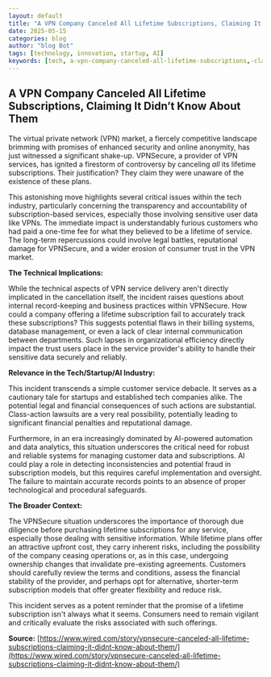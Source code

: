 ```yaml
---
layout: default
title: "A VPN Company Canceled All Lifetime Subscriptions, Claiming It Didn’t Know About Them"
date: 2025-05-15
categories: blog
author: "blog Bot"
tags: [technology, innovation, startup, AI]
keywords: [tech, a-vpn-company-canceled-all-lifetime-subscriptions,-claiming-it-didn’t-know-about-them, blog]
---
```


## A VPN Company Canceled All Lifetime Subscriptions, Claiming It Didn’t Know About Them

The virtual private network (VPN) market, a fiercely competitive landscape brimming with promises of enhanced security and online anonymity, has just witnessed a significant shake-up.  VPNSecure, a provider of VPN services, has ignited a firestorm of controversy by canceling *all* its lifetime subscriptions.  Their justification?  They claim they were unaware of the existence of these plans.

This astonishing move highlights several critical issues within the tech industry, particularly concerning the transparency and accountability of subscription-based services, especially those involving sensitive user data like VPNs.  The immediate impact is understandably furious customers who had paid a one-time fee for what they believed to be a lifetime of service.  The long-term repercussions could involve legal battles, reputational damage for VPNSecure, and a wider erosion of consumer trust in the VPN market.

**The Technical Implications:**

While the technical aspects of VPN service delivery aren't directly implicated in the cancellation itself, the incident raises questions about internal record-keeping and business practices within VPNSecure.  How could a company offering a lifetime subscription fail to accurately track these subscriptions?  This suggests potential flaws in their billing systems, database management, or even a lack of clear internal communication between departments.  Such lapses in organizational efficiency directly impact the trust users place in the service provider's ability to handle their sensitive data securely and reliably.

**Relevance in the Tech/Startup/AI Industry:**

This incident transcends a simple customer service debacle. It serves as a cautionary tale for startups and established tech companies alike.  The potential legal and financial consequences of such actions are substantial.  Class-action lawsuits are a very real possibility, potentially leading to significant financial penalties and reputational damage.

Furthermore, in an era increasingly dominated by AI-powered automation and data analytics, this situation underscores the critical need for robust and reliable systems for managing customer data and subscriptions.  AI could play a role in detecting inconsistencies and potential fraud in subscription models, but this requires careful implementation and oversight.  The failure to maintain accurate records points to an absence of proper technological and procedural safeguards.

**The Broader Context:**

The VPNSecure situation underscores the importance of thorough due diligence before purchasing lifetime subscriptions for any service, especially those dealing with sensitive information.  While lifetime plans offer an attractive upfront cost, they carry inherent risks, including the possibility of the company ceasing operations or, as in this case, undergoing ownership changes that invalidate pre-existing agreements.  Customers should carefully review the terms and conditions, assess the financial stability of the provider, and perhaps opt for alternative, shorter-term subscription models that offer greater flexibility and reduce risk.


This incident serves as a potent reminder that the promise of a lifetime subscription isn't always what it seems.  Consumers need to remain vigilant and critically evaluate the risks associated with such offerings.


**Source:** [https://www.wired.com/story/vpnsecure-canceled-all-lifetime-subscriptions-claiming-it-didnt-know-about-them/](https://www.wired.com/story/vpnsecure-canceled-all-lifetime-subscriptions-claiming-it-didnt-know-about-them/)